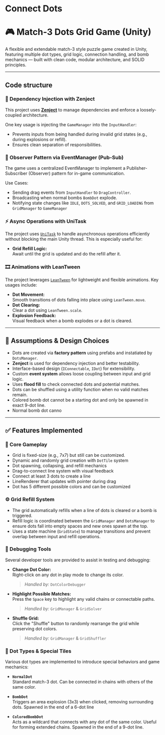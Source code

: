 # Connect Dots

# 🎮 Match-3 Dots Grid Game (Unity)

A flexible and extendable match-3 style puzzle game created in Unity, featuring multiple dot types, grid logic, connection handling, and bomb mechanics — built with clean code, modular architecture, and SOLID principles.

---

## Code structure

### 🧩 Dependency Injection with Zenject

This project uses **[Zenject](https://github.com/modesttree/Zenject)** to manage dependencies and enforce a loosely-coupled architecture.

One key usage is injecting the `GameManager` into the `InputHandler`:
- Prevents inputs from being handled during invalid grid states (e.g., during explosions or refill).
- Ensures clean separation of responsibilities.

### 📡 Observer Pattern via EventManager (Pub-Sub)
The game uses a centralized EventManager to implement a Publisher-Subscriber (Observer) pattern for in-game communication.

Use Cases:
- Sending drag events from `InputHandler` to `DragController`.
- Broadcasting when normal bombs `BombDot` explode.
- Notifying state changes like `IDLE`, `DOTS_SOLVED`, and `GRID_LOADING` from `GridManager` to `GameManager`

### ⚡ Async Operations with UniTask

The project uses [`UniTask`](https://github.com/Cysharp/UniTask) to handle asynchronous operations efficiently without blocking the main Unity thread. This is especially useful for:

- **Grid Refill Logic:**  
  Await until the grid is updated and do the refill after it.


### 🎞️ Animations with LeanTween

The project leverages [`LeanTween`](https://assetstore.unity.com/packages/tools/animation/leantween-3595) for lightweight and flexible animations. Key usages include:

- **Dot Movement:**  
  Smooth transitions of dots falling into place using `LeanTween.move`.
- **Dot Clearing:**  
  Clear a dot using `LeanTween.scale`.
- **Explosion Feedback:**  
  Visual feedback when a bomb explodes or a dot is cleared.

---

## 🧠 Assumptions & Design Choices

- Dots are created via **factory pattern** using prefabs and instatiated by `DotsManager`.
- **Zenject** is used for dependency injection and better testability.
- Interface-based design (`IConnectable`, `IDot`) for extensibility.
- Custom **event system** allows loose coupling between input and grid logic.
- Uses **flood fill** to check connected dots and potential matches.
- Dots can be shuffled using a utility function when no valid matches remain.
- Colored bomb dot cannot be a starting dot and only be spawned in exact 9-dot line.
- Normal bomb dot canno

---

## ✅ Features Implemented

### 🔷 Core Gameplay
- Grid is fixed-size (e.g., 7x7) but still can be customized.
- Dynamic and randomly grid creation with `DotTile` system
- Dot spawning, collapsing, and refill mechanics
- Drag-to-connect line system with visual feedback
- Connect at least 3 dots to create a line
- LineRenderer that updates with pointer during drag
- Dot has 5 different possible colors and can be customized

### ⚙️ Grid Refill System
- The grid automatically refills when a line of dots is cleared or a bomb is triggered.
- Refill logic is coordinated between the `GridManager` and `DotsManager` to ensure dots fall into empty spaces and new ones spawn at the top.
- Uses a state machine (`GridState`) to manage transitions and prevent overlap between input and refill operations.


### 🧪 Debugging Tools
Several developer tools are provided to assist in testing and debugging:

- **Change Dot Color:**  
  Right-click on any dot in play mode to change its color.  
  > *Handled by:* `DotColorDebugger`

- **Highlight Possible Matches:**  
  Press the `Space` key to highlight any valid chains or connectable paths.  
  > *Handled by:* `GridManager` & `GridSolver`

- **Shuffle Grid:**  
  Click the "Shuffle" button to randomly rearrange the grid while preserving dot colors.  
  > *Handled by:* `GridManager` & `GridShuffler`

### 🔷 Dot Types & Special Tiles
Various dot types are implemented to introduce special behaviors and game mechanics:

- **`NormalDot`**  
  Standard match-3 dot. Can be connected in chains with others of the same color.

- **`BombDot`**  
  Triggers an area explosion (3x3) when clicked, removing surrounding dots. Spawned in the end of a 6-dot line

- **`ColoredBombDot`**  
  Acts as a wildcard that connects with any dot of the same color. Useful for forming extended chains. Spawned in the end of a 9-dot line.
